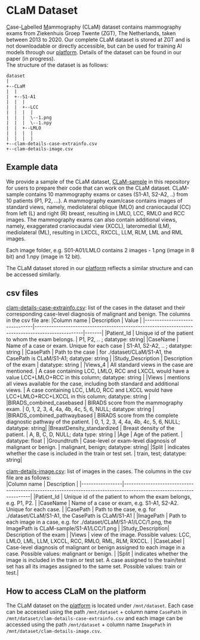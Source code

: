 # CLaM Dataset
<ins>C</ins>ase-<ins>La</ins>belled <ins>M</ins>ammography (CLaM) dataset contains mammography exams from Ziekenhuis Groep Twente (ZGT), The Netherlands, taken between 2013 to 2020. Our complete CLaM dataset is stored at ZGT and is not downloadable or directly accessible, but can be used for training AI models through our [platform](https://fe.zgt.nl). Details of the dataset can be found in our paper (in progress). <br/> 
The structure of the dataset is as follows:
```
dataset
| 
+--CLaM
|  |
|  +--S1-A1
|  |  |
|  |  +--LCC
|  |  |  |
|  |  |  \--1.png
|  |  |  \--1.npy
|  |  +--LMLO
|  |  |  |
|  |  |  |
+--clam-details-case-extrainfo.csv
+--clam-details-image.csv 
```

## Example data
We provide a sample of the CLaM dataset, [CLaM-sample](./dataset) in this repository for users to prepare their code that can work on the CLaM dataset. CLaM-sample contains 10 mammography exams or cases (S1-A1, S2-A2, ..) from 10 patients (P1, P2, ...). A mammography exam/case contains images of standard views, namely, mediolateral oblique (MLO) and craniocaudal (CC) from left (L) and right (R) breast, resulting in LMLO, LCC, RMLO and RCC images. The mammography exams can also contain additional views, namely, exaggerated craniocaudal view (XCCL), lateromedial (LM), mediolateral (ML), resulting in LXCCL, RXCCL, LLM, RLM, LML and RML images. 

Each image folder, e.g. S01-A01/LMLO contains 2 images - 1.png (image in 8 bit) and 1.npy (image in 12 bit). 

The CLaM dataset stored in our [platform](https://fe.zgt.nl) reflects a similar structure and can be accessed similarly.

## csv files
[clam-details-case-extrainfo.csv](./dataset/clam-details-case-extrainfo.csv): list of the cases in the dataset and their corresponding case-level diagnosis of malignant and benign. The columns in the csv file are: 
|Column name                    | Description                                                                                      | Value |
|-------------------------------|--------------------------------------------------------------------------------------------------|-------|
|Patient_Id                     | Unique id of the patient to whom the exam belongs.                                  | P1, P2, .. ; datatype: string|
|CaseName                       | Name of a case or exam. Unique for each case                                  | S1-A1, S2-A2, .. ; datatype: string |
|CasePath                       | Path to the case                       | for ./dataset/CLaM/S1-A1, the CasePath is CLaM/S1-A1; datatype: string |
|Study_Description              | Description of the exam                                                                          | datatype: string |
|Views_4                        | All standard views in the case are mentioned.                                                    | A case containing LCC, LMLO, RCC and LXCCL would have a value LCC+LMLO+RCC in this column; datatype: string | 
|Views                          | mentions all views available for the case, including both standard and additional views.          | A case containing LCC, LMLO, RCC and LXCCL would have LCC+LMLO+RCC+LXCCL in this column; datatype: string |
|BIRADS_combined_casebased      | BIRADS score from the mammography exam. | 0, 1, 2, 3, 4, 4a, 4b, 4c, 5, 6, NULL; datatype: string |
|BIRADS_combined_pathwaybased   | BIRADS score from the complete diagnostic pathway of the patient.  | 0, 1, 2, 3, 4, 4a, 4b, 4c, 5, 6, NULL; datatype: string|
|BreastDensity_standardized     | Breast density of the patient.                                        | A, B, C, D, NULL; data type: string |
|Age                            | Age of the patient.                                                                               | datatype: float |
|Groundtruth                    | Case-level or exam-level diagnosis of malignant or benign.          | malignant, benign; datatype: string|
|Split                          | indicates whether the case is included in the train or test set.            | train, test; datatype: string|


[clam-details-image.csv](./dataset/clam-details-image.csv): list of images in the cases. The columns in the csv file are as follows:<br/>
|Column name      | Description                                                                                                         |
|-----------------|---------------------------------------------------------------------------------------------------------------------|
|Patient_Id       | Unique id of the patient to whom the exam belongs, e.g. P1, P2.                                                    |
|CaseName         | Name of a case or exam, e.g. S1-A1, S2-A2. Unique for each case.                                                            |
|CasePath         | Path to the case, e.g. for ./dataset/CLaM/S1-A1, the CasePath is CLaM/S1-A1                                         |
|ImagePath        | Path to each image in a case, e.g. for ./dataset/CLaM/S1-A1/LCC/1.png, the ImagePath is CLaM-sample/S1-A1/LCC/1.png |
|Study_Description| Description of the exam                                                                                             |
|Views            | view of the image. Possible values: LCC, LMLO, LML, LLM, LXCCL, RCC, RMLO, RML, RLM, RXCCL.                         |
|CaseLabel        | Case-level diagnosis of malignant or benign assigned to each image in a case. Possible values: malignant or  benign.         |
|Split            | indicates whether the image is included in the train or test set. A case assigned to the train/test set has all its images assigned to the same set. Possible values: train or test.|

## How to access CLaM on the platform
The CLaM dataset on the [platform](https://fe.zgt.nl) is located under ```/mnt/dataset```. Each case can be accessed using the path ```/mnt/dataset``` + column name ```CasePath``` in ```/mnt/dataset/clam-details-case-extrainfo.csv``` and each image can be accessed using the path ```/mnt/dataset``` + column name ```ImagePath``` in ```/mnt/dataset/clam-details-image.csv```.
